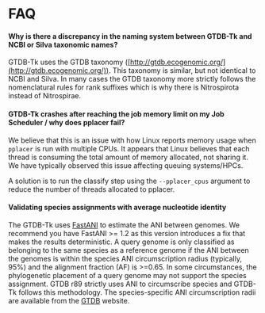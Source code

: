 # FAQ

#### Why is there a discrepancy in the naming system between GTDB-Tk and NCBI or Silva taxonomic names?  

GTDB-Tk uses the GTDB taxonomy ([http://gtdb.ecogenomic.org/](http://gtdb.ecogenomic.org/)). 
This taxonomy is similar, but not identical to NCBI and Silva. 
In many cases the GTDB taxonomy more strictly follows the nomenclatural rules for rank suffixes which is why there is Nitrospirota instead of Nitrospirae.

#### GTDB-Tk crashes after reaching the job memory limit on my Job Scheduler / why does pplacer fail?    

We believe that this is an issue with how Linux reports memory usage when `pplacer` is run with multiple CPUs. 
It appears that Linux believes that each thread is consuming the total amount of memory allocated, not sharing it. We have typically observed this issue affecting queuing systems/HPCs.

A solution is to run the classify step using the `--pplacer_cpus` argument to reduce the number of threads allocated to pplacer.


#### Validating species assignments with average nucleotide identity

The GTDB-Tk uses [FastANI](https://github.com/ParBLiSS/FastANI) to estimate the ANI between genomes. We  recommend you have FastANI >= 1.2 as this version introduces a fix that makes the results deterministic. A query genome is only classified as belonging to the same species as a reference genome if the ANI between the genomes is within the species ANI circumscription radius (typically, 95%) and the alignment fraction (AF) is >=0.65. In some circumstances, the phylogenetic placement of a query genome may not support the species assignment. GTDB r89 strictly uses ANI to circumscribe species and GTDB-Tk follows this methodology. The species-specific ANI circumscription radii are available from the [GTDB](https://gtdb.ecogenomic.org/) website.
